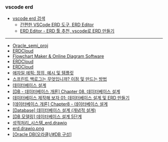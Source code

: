 ### vscode erd
- [vscode erd 검색](https://www.google.com/search?q=vscode+erd&oq=vscode+erd&gs_lcrp=EgZjaHJvbWUyBggAEEUYOdIBCDM1NDVqMGo3qAIAsAIA&sourceid=chrome&ie=UTF-8)
  - [간편한 VSCode ERD 도구, ERD Editor](https://intboom.tistory.com/12)
  - [ERD Editor - ERD 툴 추천, vscode로 ERD 만들기](https://leeeeeyeon-dev.tistory.com/79)
--- 
- [Oracle_semi_proj](https://docs.google.com/spreadsheets/d/1T4FQ70LXv51KIOugIxvuWmYOx8IZwL1jcIi9s9u_bgM/edit?gid=0#gid=0)
- [ERDCloud](https://www.erdcloud.com/)
- [Flowchart Maker & Online Diagram Software](https://app.diagrams.net/)
- [ERDCloud](https://www.erdcloud.com/d/7wKPcDMpvKn4KAEa8)
- [ERDCloud](https://www.erdcloud.com/d/7zFv6QrFfi6rJyLwn)
- [애자일 에픽: 정의, 예시 및 템플릿](https://www.atlassian.com/ko/agile/project-management/epics)
- [스프린트 백로그는 무엇입니까? 이점 및 만드는 방법](https://www.atlassian.com/ko/agile/project-management/sprint-backlog)
- [데이터베이스 설계](https://m.blog.naver.com/roser111/221638714322)
- [[DB - 데이터베이스 개론] Chapter 08. 데이터베이스 설계](https://one10004.tistory.com/179)
- [데이터베이스 제작해 보자 01: 데이터베이스 설계 및 ERD 만들기](https://bio-kcs.tistory.com/entry/데이터베이스-제작해-보자-01-데이터베이스-설계-및-ERD-만들기)
- [[데이터베이스 개론] Chapter8 - 데이터베이스 설계](https://rovictory.tistory.com/184)
- [[Database] 데이터베이스 설계 (개념적 설계)](https://velog.io/@h220101/Database-%EA%B0%9C%EB%85%90%EC%A0%81-%EB%85%BC%EB%A6%AC%EC%A0%81-%EB%AC%BC%EB%A6%AC%EC%A0%81-%EC%84%A4%EA%B3%84)
- [[DB 모델링] 데이터베이스 설계 5단계](https://achieve-dev.tistory.com/16)
- [성적처리_시스템_erd.drawio](https://app.diagrams.net/?libs=general;er#G1Id6G-dNvF-WT1cCxtLb9mV_bw0BGZWA0#{"pageId"%3A"R2lEEEUBdFMjLlhIrx00"})
- [erd.drawio.png](https://app.diagrams.net/?splash=0#G1Id6G-dNvF-WT1cCxtLb9mV_bw0BGZWA0)
- [[Oracle DB(오라클)/#DB 구성]](https://velog.io/@apzl79/Oracle-DB오라클DB-구성)